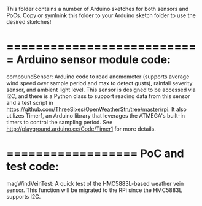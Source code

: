 This folder contains a number of Arduino sketches for both sensors and PoCs. Copy or symlnink this folder to your Arduino sketch folder to use the desired sketches!

===========================
Arduino sensor module code:
===========================

compoundSensor: Arduino code to read anemometer (supports average wind speed over sample period and max to detect gusts), rainfall severity sensor, and ambient light level. This sensor is designed to be accessed via I2C, and there is a Python class to support reading data from this sensor and a test script in https://github.com/ThreeSixes/OpenWeatherStn/tree/master/rpi. It also utilizes Timer1, an Arduino library that leverages the ATMEGA's built-in timers to control the sampling period. See http://playground.arduino.cc/Code/Timer1 for more details. 

==================
PoC and test code:
==================

magWindVeinTest: A quick test of the HMC5883L-based weather vein sensor. This function will be migrated to the RPi since the HMC5883L supports I2C.

